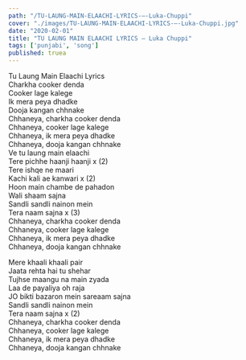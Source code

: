 ```yaml
---
path: "/TU-LAUNG-MAIN-ELAACHI-LYRICS-–-Luka-Chuppi"
cover: "./images/TU-LAUNG-MAIN-ELAACHI-LYRICS-–-Luka-Chuppi.jpg"
date: "2020-02-01"
title: "TU LAUNG MAIN ELAACHI LYRICS – Luka Chuppi"
tags: ['punjabi', 'song']
published: truea
---
```

  
Tu Laung Main Elaachi Lyrics  
Charkha cooker denda  
Cooker lage kalege  
Ik mera peya dhadke  
Dooja kangan chhnake  
Chhaneya, charkha cooker denda  
Chhaneya, cooker lage kalege  
Chhaneya, ik mera peya dhadke  
Chhaneya, dooja kangan chhnake  
Ve tu laung main elaachi  
Tere pichhe haanji haanji x (2)  
Tere ishqe ne maari  
Kachi kali ae kanwari x (2)  
Hoon main chambe de pahadon  
Wali shaam sajna  
Sandli sandli nainon mein  
Tera naam sajna x (3)  
Chhaneya, charkha cooker denda  
Chhaneya, cooker lage kalege  
Chhaneya, ik mera peya dhadke  
Chhaneya, dooja kangan chhnake  
  
  
  
  
  
  
Mere khaali khaali pair  
Jaata rehta hai tu shehar  
Tujhse maangu na main zyada  
Laa de payaliya oh raja  
JO bikti bazaron mein sareaam sajna  
Sandli sandli nainon mein  
Tera naam sajna x (2)  
Chhaneya, charkha cooker denda  
Chhaneya, cooker lage kalege  
Chhaneya, ik mera peya dhadke  
Chhaneya, dooja kangan chhnake  
